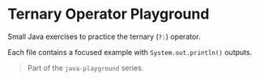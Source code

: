 # Ternary Operator Playground

Small Java exercises to practice the ternary (`?:`) operator.

Each file contains a focused example with `System.out.println()` outputs.

> Part of the `java-playground` series.
